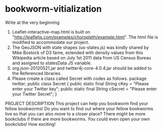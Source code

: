 # bookworm-vitialization

Write at the very beginning
1. Leaflet-interactive-map.html is built on "http://leafletjs.com/examples/choropleth/example.html". The html file is modified to accommodate our project.
2. The GeoJSON with state shapes (us-states.js) was kindly shared by Mike Bostock of D3 fame, extended with density values from this Wikipedia article based on July 1st 2011 data from US Census Bureau and assigned to statesData JS variable.
3. org.json-20120521.jar and twitter4j-core-4.0.4.jar should be added to the Referenced libraries.
4. Please create a class called Secret with codes as follows.
package twitter;
public class Secret {
	public static final String cKey = "Please enter your Twitter key";
	public static final String cSecret = "Please enter your Twitter Secret";
}

PROJECT DESCRIPTION
This project can help you bookworm find your fellow bookworms! Do you want to find out where your fellow bookworms live so that you can also move to a closer place? There might be more bookclubs if there are more bookworms. You could even open your own bookclubs! How exciting!
